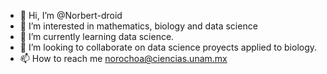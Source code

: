 - 👋 Hi, I’m @Norbert-droid
- 👀 I’m interested in mathematics, biology and data science
- 🌱 I’m currently learning data science.
- 💞️ I’m looking to collaborate on data science proyects applied to biology.
- 📫 How to reach me norochoa@ciencias.unam.mx

<!---
Norbert-droid/Norbert-droid is a ✨ special ✨ repository because its `README.md` (this file) appears on your GitHub profile.
You can click the Preview link to take a look at your changes.
--->
